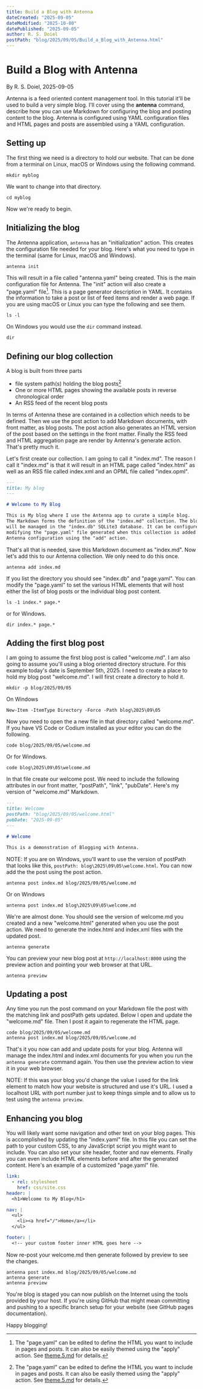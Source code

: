 ```yaml
---
title: Build a Blog with Antenna
dateCreated: "2025-09-05"
dateModified: "2025-10-08"
datePublished: "2025-09-05"
author: R. S. Doiel
postPath: "blog/2025/09/05/Build_a_Blog_with_Antenna.html"
---
```


# Build a Blog with Antenna

By R. S. Doiel, 2025-09-05

Antenna is a feed oriented content management tool. In this tutorial it'll be used to build a very simple blog. I'll cover using the **antenna** command, describe how you can use Markdown for configuring the blog and posting content to the blog. Antenna is configured using YAML configuration files and HTML pages and posts are assembled using a YAML configuration.

## Setting up

The first thing we need is a directory to hold our website. That can be done from a terminal on Linux, macOS or Windows using the following command.

~~~shell
mkdir myblog
~~~

We want to change into that directory.

~~~shell
cd myblog
~~~

Now we're ready to begin.

## Initializing the blog

The Antenna application, `antenna` has an "initialization" action. This creates the configuration file needed for your blog. Here's what you need to type in the terminal (same for Linux, macOS and Windows).

~~~shell
antenna init
~~~

This will result in a file called "antenna.yaml" being created. This is the main configuration file for Antenna. The "init" action will also create a "page.yaml" file[^1]. This is a page generator description in YAML. It contains the information to take a post or list of feed items and render a web page. If you are using macOS or Linux you can type the following and see them.

[^1]: The "page.yaml" can be edited to define the HTML you want to include in pages and posts. It can also be easily themed using the "apply" action. See [theme.5.md](theme.5.md) for details.

~~~shell
ls -l
~~~

On Windows you would use the `dir` command instead.

~~~shell
dir
~~~

## Defining our blog collection

A blog is built from three parts

- file system path(s) holding the blog posts[^1]
- One or more HTML pages showing the available posts in reverse chronological order
- An RSS feed of the recent blog posts

[^1]: The file paths to posts can be whatever you want. Antenna doesn't impose an structure. Traditionally a structure broken down for year, two digit month and another for two digit days is common. So posts are contained in a director called "blog" it'll have a path broken to by year, month and day. The day directory holds the blog post. Example I have a post called "updates.md" for the date August 5th, 2025. That might be held in `blog/2025/08/05/updates.md` Markdown file.

In terms of Antenna these are contained in a collection which needs to be defined. Then
we use the post action to add Markdown documents, with front matter, as blog posts. The post
action also generates an HTML version of the post based on the settings in the front matter. Finally
the RSS feed and HTML aggregation page are render by Antenna's generate action. That's pretty much it.

Let's first create our collection. I am going to call it "index.md". The reason I call it "index.md" is that it will result in an HTML page called "index.html" as well as an RSS file called index.xml and an OPML file called "index.opml". 


~~~markdown
---
title: My blog
---

# Welcome to My Blog

This is My blog where I use the Antenna app to curate a simple blog.
The Markdown forms the definition of the "index.md" collection. The blog
will be managed in the "index.db" SQLite3 database. It can be configured by
modifying the "page.yaml" file generated when this collection is added to the
Antenna configuration using the "add" action.
~~~

That's all that is needed, save this Markdown document as "index.md". Now let's add this to our Antenna collection. We only need to do this once.

~~~shell
antenna add index.md
~~~

If you list the directory you should see "index.db" and "page.yaml". You can modify the "page.yaml" to set the various HTML elements that will host either the list of blog posts or the individual blog post content.

~~~shell
ls -1 index.* page.*
~~~

or for Windows.

~~~shell
dir index.* page.*
~~~

## Adding the first blog post

I am going to assume the first blog post is called "welcome.md". I am also going to assume you'll using a blog oriented directory structure. For this example today's date is September 5th, 2025. I need to create a place to hold my blog post "welcome.md". I will first create a directory to hold it.

~~~shell
mkdir -p blog/2025/09/05
~~~

On Windows

~~~shell
New-Item -ItemType Directory -Force -Path blog\2025\09\05
~~~

Now you need to open the a new file in that directory called "welcome.md". If you have VS Code or Codium installed as your editor you can do the following.

~~~shell
code blog/2025/09/05/welcome.md
~~~

Or for Windows.

~~~shell
code blog\2025\09\05\welcome.md
~~~

In that file create our welcome post. We need to include the following attributes in our front matter, "postPath", "link", "pubDate". Here's my version of "welcome.md" Markdown.

~~~markdown
---
title: Welcome
postPath: "blog/2025/09/05/welcome.html"
pubDate: "2025-09-05"
---

# Welcome

This is a demonstration of Blogging with Antenna.

~~~

NOTE: If you are on Windows, you'll want to use the version of postPath that looks like this, `postPath: blog\2025\09\05\welcome.html`. You can now add the the post using the post action.

~~~shell
antenna post index.md blog/2025/09/05/welcome.md
~~~

Or on Windows

~~~shell
antenna post index.md blog\2025\09\05\welcome.md
~~~

We're are almost done. You should see the version of welcome.md you created and a new "welcome.html" generated when you use the post action. We need to generate the index.html and index.xml files with the updated post.

~~~shell
antenna generate
~~~

You can preview your new blog post at `http://localhost:8000` using the preview action and pointing your web browser at that URL.

~~~shell
antenna preview
~~~

## Updating a post

Any time you run the post command on your Markdown file the post with the matching link and postPath gets updated. Below I open and update the "welcome.md" file. Then I post it again to regenerate the HTML page.

~~~shell
code blog/2025/09/05/welcome.md
antenna post index.md blog/2025/09/05/welcome.md
~~~

That's it you now can add and update posts for your blog. Antenna will manage the index.html and index.xml documents for you when you run the `antenna generate` command again. You then use the preview action to view it in your web browser.

NOTE: If this was your blog you'd change the value I used for the link element to match how your website is structured and use it's URL.  I used a localhost URL with port number just to keep things simple and to allow us to test using the `antenna preview`.

## Enhancing you blog 

You will likely want some navigation and other text on your blog pages. This is accomplished by updating the "index.yaml" file. In this file you can set the path to your custom CSS, to any JavaScript script you might want to include. You can also set your site header, footer and nav elements. Finally you can even include HTML elements before and after the generated content. Here's an example of a customized "page.yaml" file.


~~~yaml
link:
  - rel: stylesheet
    href: css/site.css
header: |
  <h1>Welcome to My Blog</h1>

nav: |
  <ul>
    <li><a href="/">Home</a></li>
  </ul>

footer: |
  <!-- your custom footer inner HTML goes here -->
~~~

Now re-post your welcome.md then generate followed by preview to see the changes.

~~~shell
antenna post index.md blog/2025/09/05/welcome.md
antenna generate
antenna preview
~~~

You're blog is staged you can now publish on the Internet using the tools provided by your host. If you're using GitHub that might mean committing and pushing to a specific branch setup for your website (see GitHub pages documentation). 

Happy blogging!
